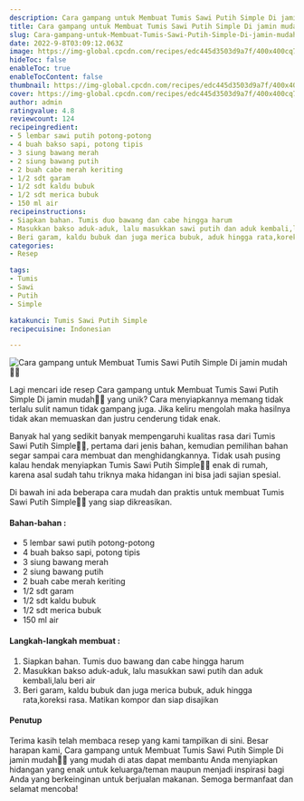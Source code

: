 ```yaml
---
description: Cara gampang untuk Membuat Tumis Sawi Putih Simple Di jamin mudah"
title: Cara gampang untuk Membuat Tumis Sawi Putih Simple Di jamin mudah
slug: Cara-gampang-untuk-Membuat-Tumis-Sawi-Putih-Simple-Di-jamin-mudah
date: 2022-9-8T03:09:12.063Z
image: https://img-global.cpcdn.com/recipes/edc445d3503d9a7f/400x400cq70/photo.jpg
hideToc: false
enableToc: true
enableTocContent: false
thumbnail: https://img-global.cpcdn.com/recipes/edc445d3503d9a7f/400x400cq70/photo.jpg
cover: https://img-global.cpcdn.com/recipes/edc445d3503d9a7f/400x400cq70/photo.jpg
author: admin
ratingvalue: 4.8
reviewcount: 124
recipeingredient:
- 5 lembar sawi putih potong-potong
- 4 buah bakso sapi, potong tipis
- 3 siung bawang merah
- 2 siung bawang putih
- 2 buah cabe merah keriting
- 1/2 sdt garam
- 1/2 sdt kaldu bubuk
- 1/2 sdt merica bubuk
- 150 ml air
recipeinstructions:
- Siapkan bahan. Tumis duo bawang dan cabe hingga harum
- Masukkan bakso aduk-aduk, lalu masukkan sawi putih dan aduk kembali,lalu beri air
- Beri garam, kaldu bubuk dan juga merica bubuk, aduk hingga rata,koreksi rasa. Matikan kompor dan siap disajikan
categories:
- Resep

tags:
- Tumis
- Sawi
- Putih
- Simple

katakunci: Tumis Sawi Putih Simple
recipecuisine: Indonesian

---
```


![Cara gampang untuk Membuat Tumis Sawi Putih Simple Di jamin mudah👩‍🍳](https://img-global.cpcdn.com/recipes/edc445d3503d9a7f/400x400cq70/photo.jpg)

Lagi mencari ide resep Cara gampang untuk Membuat Tumis Sawi Putih Simple Di jamin mudah👩‍🍳 yang unik? Cara menyiapkannya memang tidak terlalu sulit namun tidak gampang juga. Jika keliru mengolah maka hasilnya tidak akan memuaskan dan justru cenderung tidak enak.

Banyak hal yang sedikit banyak mempengaruhi kualitas rasa dari Tumis Sawi Putih Simple👩‍🍳, pertama dari jenis bahan, kemudian pemilihan bahan segar sampai cara membuat dan menghidangkannya. Tidak usah pusing kalau hendak menyiapkan Tumis Sawi Putih Simple👩‍🍳 enak di rumah, karena asal sudah tahu triknya maka hidangan ini bisa jadi sajian spesial.

Di bawah ini ada beberapa cara mudah dan praktis untuk membuat Tumis Sawi Putih Simple👩‍🍳 yang siap dikreasikan.

<!--inarticleads1-->

#### Bahan-bahan :

- 5 lembar sawi putih potong-potong
- 4 buah bakso sapi, potong tipis
- 3 siung bawang merah
- 2 siung bawang putih
- 2 buah cabe merah keriting
- 1/2 sdt garam
- 1/2 sdt kaldu bubuk
- 1/2 sdt merica bubuk
- 150 ml air

<!--inarticleads2-->

#### Langkah-langkah membuat :

1. Siapkan bahan. Tumis duo bawang dan cabe hingga harum
1. Masukkan bakso aduk-aduk, lalu masukkan sawi putih dan aduk kembali,lalu beri air
1. Beri garam, kaldu bubuk dan juga merica bubuk, aduk hingga rata,koreksi rasa. Matikan kompor dan siap disajikan

#### Penutup

Terima kasih telah membaca resep yang kami tampilkan di sini. Besar harapan kami, Cara gampang untuk Membuat Tumis Sawi Putih Simple Di jamin mudah👩‍🍳 yang mudah di atas dapat membantu Anda menyiapkan hidangan yang enak untuk keluarga/teman maupun menjadi inspirasi bagi Anda yang berkeinginan untuk berjualan makanan. Semoga bermanfaat dan selamat mencoba!
